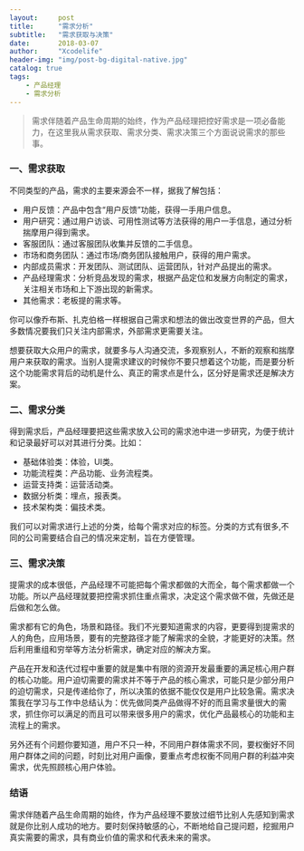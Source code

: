 ```yaml
---
layout:     post
title:      "需求分析"
subtitle:   "需求获取与决策"
date:       2018-03-07
author:     "Xcodelife"
header-img: "img/post-bg-digital-native.jpg"
catalog: true
tags:
    - 产品经理
    - 需求分析
---
```

> 需求伴随着产品生命周期的始终，作为产品经理把控好需求是一项必备能力，在这里我从需求获取、需求分类、需求决策三个方面说说需求的那些事。

### 一、需求获取
不同类型的产品，需求的主要来源会不一样，据我了解包括：

* 用户反馈：产品中包含“用户反馈”功能，获得一手用户信息。
* 用户研究：通过用户访谈、可用性测试等方法获得的用户一手信息，通过分析揣摩用户得到需求。
* 客服团队：通过客服团队收集并反馈的二手信息。
* 市场和商务团队：通过市场/商务团队接触用户，获得的用户需求。
* 内部成员需求：开发团队、测试团队、运营团队，针对产品提出的需求。
* 产品经理需求：分析竞品发现的需求，根据产品定位和发展方向制定的需求，关注相关市场和上下游出现的新需求。
* 其他需求：老板提的需求等。

你可以像乔布斯、扎克伯格一样根据自己需求和想法的做出改变世界的产品，但大多数情况要我们只关注内部需求，外部需求更需要关注。

想要获取大众用户的需求，就要多与人沟通交流，多观察别人，不断的观察和揣摩用户来获取的需求。当别人提需求建议的时候你不要只想着这个功能，而是要分析这个功能需求背后的动机是什么、真正的需求点是什么，区分好是需求还是解决方案。

### 二、需求分类
得到需求后，产品经理要把这些需求放入公司的需求池中进一步研究，为便于统计和记录最好可以对其进行分类。比如：

* 基础体验类：体验，UI类。
* 功能流程类：产品功能、业务流程类。
* 运营支持类：运营活动类。
* 数据分析类：埋点，报表类。
* 技术架构类：偏技术类。

我们可以对需求进行上述的分类，给每个需求对应的标签。分类的方式有很多,不同的公司需要结合自己的情况来定制，旨在方便管理。

### 三、需求决策
提需求的成本很低，产品经理不可能把每个需求都做的大而全，每个需求都做一个功能。所以产品经理就要把控需求抓住重点需求，决定这个需求做不做，先做还是后做和怎么做。

需求都有它的角色，场景和路径。我们不光要知道需求的内容，更要得到提需求的人的角色，应用场景，要有的完整路径才能了解需求的全貌，才能更好的决策。然后利用重组和穷举等方法分析需求，确定对应的解决方案。

产品在开发和迭代过程中重要的就是集中有限的资源开发最重要的满足核心用户群的核心功能。用户迫切需要的需求并不等于产品的核心需求，可能只是少部分用户的迫切需求，只是传递给你了，所以决策的依据不能仅仅是用户比较急需。需求决策我在学习与工作中总结认为：优先做同类产品做得不好的而且需求量很大的需求，抓住你可以满足的而且可以带来很多用户的需求，优化产品最核心的功能和主流程上的需求。

另外还有个问题你要知道，用户不只一种，不同用户群体需求不同，要权衡好不同用户群体之间的问题，时刻比对用户画像，要重点考虑权衡不同用户群的利益冲突需求，优先照顾核心用户体验。

### 结语
需求伴随着产品生命周期的始终，作为产品经理不要放过细节比别人先感知到需求就是你比别人成功的地方。要时刻保持敏感的心，不断地给自己提问题，挖掘用户真实需要的需求，具有商业价值的需求和代表未来的需求。




